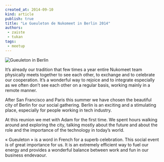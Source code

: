```yaml
---
created_at: 2014-09-10
kind: article
publish: true
title: "Le Gueuleton de Nukomeet in Berlin 2014"
authors:
 - zaiste
 - tukan
tags:
 - meetup
---
```


![Gueuleton in Berlin](/assets/images/gueuleton-berlin.jpg "Le Gueuleton in
Berlin")

It’s already our tradition that few times a year entire Nukomeet team physically meets together to see each other, to exchange and to celebrate our cooperation. It’s a wonderful way to rejoice and to integrate especially as we often don’t see each other on a regular basis, working mainly in a remote manner.

After San Francisco and Paris this summer we have chosen the beautiful city of Berlin for our social gathering.  Berlin is an exciting and a stimulating place, especially for people working in tech industry.

At this reunion we met with Adam for the first time. We spent hours walking around and exploring the city, talking mostly about the future and about the role and the importance of the technology in today’s world.

« Gueuleton » is a word in French for a superb celebration. This social event is of great importance for us. It is an extremely efficient way to fuel our energy and provides a wonderful balance between work and fun in our business endevaour.
